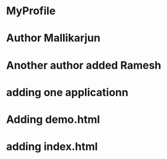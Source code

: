 # MyProfile
# Author Mallikarjun
# Another author added Ramesh
# adding one applicationn 
# Adding demo.html
# adding index.html
